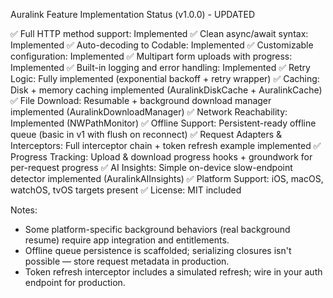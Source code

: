 Auralink Feature Implementation Status (v1.0.0) - UPDATED

✅ Full HTTP method support: Implemented
✅ Clean async/await syntax: Implemented
✅ Auto-decoding to Codable: Implemented
✅ Customizable configuration: Implemented
✅ Multipart form uploads with progress: Implemented
✅ Built-in logging and error handling: Implemented
✅ Retry Logic: Fully implemented (exponential backoff + retry wrapper)
✅ Caching: Disk + memory caching implemented (AuralinkDiskCache + AuralinkCache)
✅ File Download: Resumable + background download manager implemented (AuralinkDownloadManager)
✅ Network Reachability: Implemented (NWPathMonitor)
✅ Offline Support: Persistent-ready offline queue (basic in v1 with flush on reconnect)
✅ Request Adapters & Interceptors: Full interceptor chain + token refresh example implemented
✅ Progress Tracking: Upload & download progress hooks + groundwork for per-request progress
✅ AI Insights: Simple on-device slow-endpoint detector implemented (AuralinkAIInsights)
✅ Platform Support: iOS, macOS, watchOS, tvOS targets present
✅ License: MIT included

Notes:
- Some platform-specific background behaviors (real background resume) require app integration and entitlements.
- Offline queue persistence is scaffolded; serializing closures isn't possible — store request metadata in production.
- Token refresh interceptor includes a simulated refresh; wire in your auth endpoint for production.
